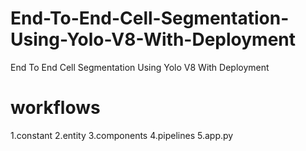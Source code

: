 # End-To-End-Cell-Segmentation-Using-Yolo-V8-With-Deployment
End To End Cell Segmentation Using Yolo V8 With Deployment

# workflows

1.constant
2.entity
3.components
4.pipelines
5.app.py
